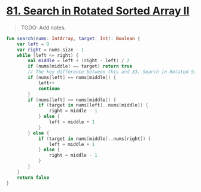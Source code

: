 # [81. Search in Rotated Sorted Array II](https://leetcode.com/problems/search-in-rotated-sorted-array-ii)

> TODO: Add notes.

```kotlin
fun search(nums: IntArray, target: Int): Boolean {
    var left = 0
    var right = nums.size - 1
    while (left <= right) {
        val middle = left + (right - left) / 2
        if (nums[middle] == target) return true
        // The key difference between this and 33. Search in Rotated Sorted Array.
        if (nums[left] == nums[middle]) {
            left++
            continue
        }
        if (nums[left] <= nums[middle]) {
            if (target in nums[left]..nums[middle]) {
                right = middle - 1
            } else {
                left = middle + 1
            }
        } else {
            if (target in nums[middle]..nums[right]) {
                left = middle + 1
            } else {
                right = middle - 1
            }
        }
    }
    return false
}
````
